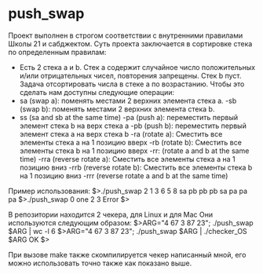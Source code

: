 # push_swap
Проект выполнен в строгом соответствии с внутренними правилами Школы 21 и сабджектом.
Суть проекта заключается в сортировке стека по определенным правилам:
- Есть 2 стека a и b.
Стек а содержит случайное число положительных и/или отрицательных чисел, повторения запрещены. Стек b пуст.
Задача отсортировать числа в стеке а по возрастанию. Чтобы это сделать нам доступны следующие операции:
- sa (swap a): поменять местами 2 верхних элемента стека а.
-sb (swap b): поменять местами 2 верхних элемента стека b.
- ss (sa and sb at the same time) 
-pa (push a): переместить первый элемент стека b на верх стека а
-pb (push b): переместить первый элемент стека а на верх стека b
-ra (rotate a): Сместить все элементы стека а на 1 позицию вверх
-rb (rotate b): Сместить все элементы стека b на 1 позицию вверх
-rr: (rotate a and b at the same time)
-rra (reverse rotate a):  Сместить все элементы стека а на 1 позицию вниз
-rrb (reverse rotate b): Сместить все элементы стека b на 1 позицию вниз
-rrr (reverse rotate a and b at the same time)

Пример использования:
$>./push_swap 2 1 3 6 5 8
sa
pb pb
pb sa
pa pa
pa
$>./push_swap 0 one 2 3
Error
$>

В репозитории находится 2 чекера, для Linux и для Mac
Они используются следующим образом:
$>ARG="4 67 3 87 23"; ./push_swap $ARG | wc -l
6
$>ARG="4 67 3 87 23"; ./push_swap $ARG | ./checker_OS $ARG
OK
$>

При вызове make также скомпилируется чекер написанный мной, его можно использовать точно также как показано выше.

